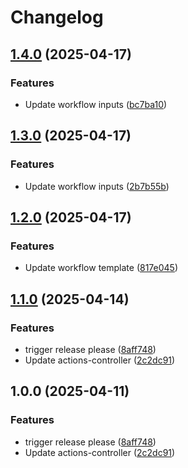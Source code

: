 # Changelog

## [1.4.0](https://github.com/BenFielder/github-actions-controller/compare/v1.3.0...v1.4.0) (2025-04-17)


### Features

* Update workflow inputs ([bc7ba10](https://github.com/BenFielder/github-actions-controller/commit/bc7ba10c9f1ee86e588b9a6ffd7c0597ccaefbb0))

## [1.3.0](https://github.com/BenFielder/github-actions-controller/compare/v1.2.0...v1.3.0) (2025-04-17)


### Features

* Update workflow inputs ([2b7b55b](https://github.com/BenFielder/github-actions-controller/commit/2b7b55b11f600e448e435f2e6337e110d1483b82))

## [1.2.0](https://github.com/BenFielder/github-actions-controller/compare/v1.1.0...v1.2.0) (2025-04-17)


### Features

* Update workflow template ([817e045](https://github.com/BenFielder/github-actions-controller/commit/817e04539681d5ede5bcad7944bff6f78fe78060))

## [1.1.0](https://github.com/BenFielder/github-actions-controller/compare/v1.0.0...v1.1.0) (2025-04-14)


### Features

* trigger release please ([8aff748](https://github.com/BenFielder/github-actions-controller/commit/8aff7486e1ab6ea0eaac3d1bb202f59f0952568f))
* Update actions-controller ([2c2dc91](https://github.com/BenFielder/github-actions-controller/commit/2c2dc9189b81f799a21e843cce8030dc63b128e7))

## 1.0.0 (2025-04-11)


### Features

* trigger release please ([8aff748](https://github.com/BenFielder/github-actions-controller/commit/8aff7486e1ab6ea0eaac3d1bb202f59f0952568f))
* Update actions-controller ([2c2dc91](https://github.com/BenFielder/github-actions-controller/commit/2c2dc9189b81f799a21e843cce8030dc63b128e7))
